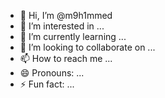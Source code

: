 - 👋 Hi, I’m @m9h1mmed
- 👀 I’m interested in ...
- 🌱 I’m currently learning ...
- 💞️ I’m looking to collaborate on ...
- 📫 How to reach me ...
- 😄 Pronouns: ...
- ⚡ Fun fact: ...

<!---
m9h1mmed/m9h1mmed is a ✨ special ✨ repository because its `README.md` (this file) appears on your GitHub profile.
You can click the Preview link to take a look at your changes.
--->

